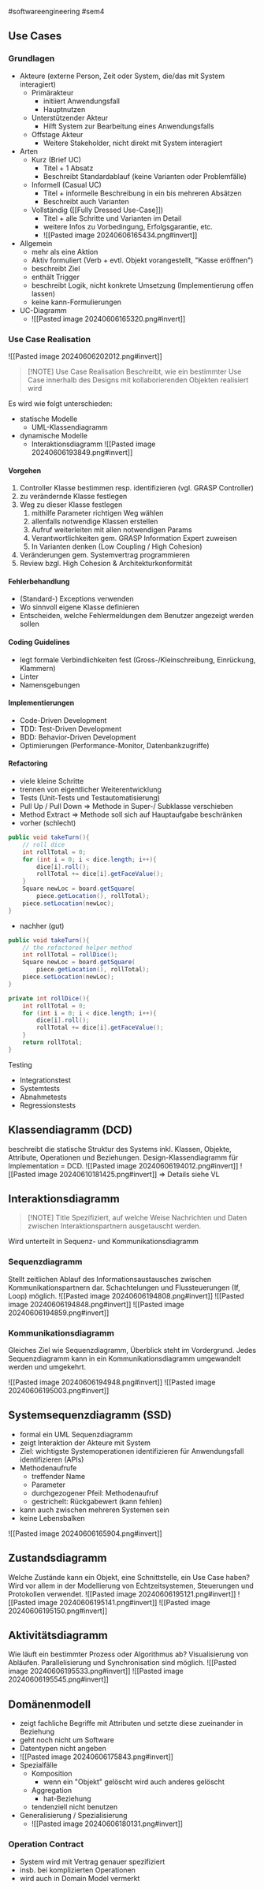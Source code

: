 #softwareengineering #sem4

## Use Cases
### Grundlagen
- Akteure (externe Person, Zeit oder System, die/das mit System interagiert)
	- Primärakteur
		- initiiert Anwendungsfall
		- Hauptnutzen
	- Unterstützender Akteur
		- Hilft System zur Bearbeitung eines Anwendungsfalls
	- Offstage Akteur
		- Weitere Stakeholder, nicht direkt mit System interagiert
- Arten
	- Kurz (Brief UC)
		- Titel + 1 Absatz
		- Beschreibt Standardablauf (keine Varianten oder Problemfälle)
	- Informell (Casual UC)
		- Titel + informelle Beschreibung in ein bis mehreren Absätzen
		- Beschreibt auch Varianten
	- Vollständig ([[Fully Dressed Use-Case]])
		- Titel + alle Schritte und Varianten im Detail
		- weitere Infos zu Vorbedingung, Erfolgsgarantie, etc.
		- ![[Pasted image 20240606165434.png#invert]]
- Allgemein
	- mehr als eine Aktion
	- Aktiv formuliert (Verb + evtl. Objekt vorangestellt, "Kasse eröffnen")
	- beschreibt Ziel
	- enthält Trigger
	- beschreibt Logik, nicht konkrete Umsetzung (Implementierung offen lassen)
	- keine kann-Formulierungen
- UC-Diagramm
	- ![[Pasted image 20240606165320.png#invert]]
### Use Case Realisation
![[Pasted image 20240606202012.png#invert]]

> [!NOTE] Use Case Realisation
> Beschreibt, wie ein bestimmter Use Case innerhalb des Designs mit kollaborierenden Objekten realisiert wird

Es wird wie folgt unterschieden:
- statische Modelle
	- UML-Klassendiagramm
- dynamische Modelle
	- Interaktionsdiagramm
![[Pasted image 20240606193849.png#invert]]
#### Vorgehen
1. Controller Klasse bestimmen resp. identifizieren (vgl. GRASP Controller)
2. zu verändernde Klasse festlegen
3. Weg zu dieser Klasse festlegen
	1. mithilfe Parameter richtigen Weg wählen
	2. allenfalls notwendige Klassen erstellen
	3. Aufruf weiterleiten mit allen notwendigen Params
	4. Verantwortlichkeiten gem. GRASP Information Expert zuweisen
	5. In Varianten denken (Low Coupling / High Cohesion)
4. Veränderungen gem. Systemvertrag programmieren
5. Review bzgl. High Cohesion & Architekturkonformität
#### Fehlerbehandlung
- (Standard-) Exceptions verwenden
- Wo sinnvoll eigene Klasse definieren
- Entscheiden, welche Fehlermeldungen dem Benutzer angezeigt werden sollen
#### Coding Guidelines
- legt formale Verbindlichkeiten fest (Gross-/Kleinschreibung, Einrückung, Klammern)
- Linter
- Namensgebungen
#### Implementierungen
- Code-Driven Development
- TDD: Test-Driven Development
- BDD: Behavior-Driven Development
- Optimierungen (Performance-Monitor, Datenbankzugriffe)
#### Refactoring
- viele kleine Schritte
- trennen von eigentlicher Weiterentwicklung
- Tests (Unit-Tests und Testautomatisierung)
- Pull Up / Pull Down => Methode in Super-/ Subklasse verschieben
- Method Extract => Methode soll sich auf Hauptaufgabe beschränken
- vorher (schlecht) 
```java
public void takeTurn(){
    // roll dice
    int rollTotal = 0;
    for (int i = 0; i < dice.length; i++){
        dice[i].roll();
        rollTotal += dice[i].getFaceValue();
    }
    Square newLoc = board.getSquare(
        piece.getLocation(), rollTotal);
    piece.setLocation(newLoc);
}
```
- nachher (gut)
```java
public void takeTurn(){
    // the refactored helper method
    int rollTotal = rollDice();
    Square newLoc = board.getSquare(
        piece.getLocation(), rollTotal);
    piece.setLocation(newLoc);
}

private int rollDice(){
    int rollTotal = 0;
    for (int i = 0; i < dice.length; i++){
        dice[i].roll();
        rollTotal += dice[i].getFaceValue();
    }
    return rollTotal;
}
```
 Testing
- Integrationstest
- Systemtests
- Abnahmetests
- Regressionstests
## Klassendiagramm (DCD)
beschreibt die statische Struktur des Systems inkl. Klassen, Objekte, Attribute, Operationen und Beziehungen. Design-Klassendiagramm für Implementation = DCD.
![[Pasted image 20240606194012.png#invert]]
![[Pasted image 20240610181425.png#invert]]
=> Details siehe VL
## Interaktionsdiagramm

> [!NOTE] Title
> Spezifiziert, auf welche Weise Nachrichten und Daten zwischen Interaktionspartnern ausgetauscht werden.

Wird unterteilt in Sequenz- und Kommunikationsdiagramm 
### Sequenzdiagramm
Stellt zeitlichen Ablauf des Informationsaustausches zwischen Kommunikationspartnern dar. Schachtelungen und Flussteuerungen (If, Loop) möglich.
![[Pasted image 20240606194808.png#invert]]
![[Pasted image 20240606194848.png#invert]]
![[Pasted image 20240606194859.png#invert]]
### Kommunikationsdiagramm
Gleiches Ziel wie Sequenzdiagramm, Überblick steht im Vordergrund. Jedes Sequenzdiagramm kann in ein Kommunikationsdiagramm umgewandelt werden und umgekehrt.

![[Pasted image 20240606194948.png#invert]]
![[Pasted image 20240606195003.png#invert]]
## Systemsequenzdiagramm (SSD)
- formal ein UML Sequenzdiagramm
- zeigt Interaktion der Akteure mit System
- Ziel: wichtigste Systemoperationen identifizieren für Anwendungsfall identifizieren (APIs)
- Methodenaufrufe
	- treffender Name
	- Parameter
	- durchgezogener Pfeil: Methodenaufruf
	- gestrichelt: Rückgabewert (kann fehlen)
- kann auch zwischen mehreren Systemen sein
- keine Lebensbalken

![[Pasted image 20240606165904.png#invert]]
## Zustandsdiagramm
Welche Zustände kann ein Objekt, eine Schnittstelle, ein Use Case haben?
Wird vor allem in der Modellierung von Echtzeitsystemen, Steuerungen und Protokollen verwendet.
![[Pasted image 20240606195121.png#invert]]
![[Pasted image 20240606195141.png#invert]]
![[Pasted image 20240606195150.png#invert]]
## Aktivitätsdiagramm
Wie läuft ein bestimmter Prozess oder Algorithmus ab? Visualisierung von Abläufen. Parallelisierung und Synchronisation sind möglich.
![[Pasted image 20240606195533.png#invert]]
![[Pasted image 20240606195545.png#invert]]
## Domänenmodell
- zeigt fachliche Begriffe mit Attributen und setzte diese zueinander in Beziehung
- geht noch nicht um Software
- Datentypen nicht angeben
- ![[Pasted image 20240606175843.png#invert]]
- Spezialfälle
	- Komposition
		- wenn ein "Objekt" gelöscht wird auch anderes gelöscht
	- Aggregation
		- hat-Beziehung
	- tendenziell nicht benutzen
- Generalisierung / Spezialisierung
	- ![[Pasted image 20240606180131.png#invert]]
### Operation Contract
- System wird mit Vertrag genauer spezifiziert
- insb. bei komplizierten Operationen
- wird auch in Domain Model vermerkt